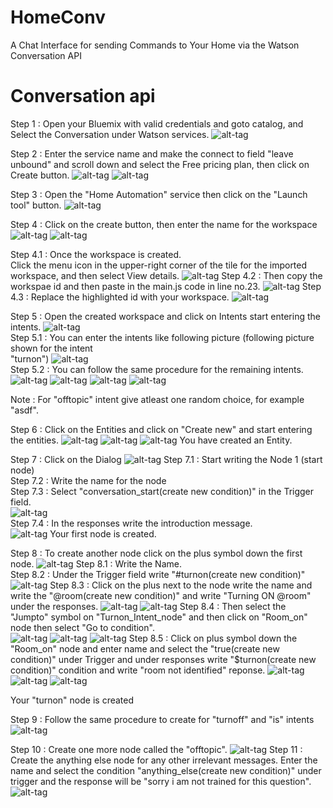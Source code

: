 # HomeConv
A Chat Interface for sending Commands to Your Home via the Watson Conversation API 

# Conversation api

Step 1 : Open your Bluemix with valid credentials and goto catalog, and Select the Conversation under Watson services.
![alt-tag](https://github.com/shyampurk/HomeConv/blob/master/screenshots/conv_api/conv_api_1.png)

Step 2 : Enter the service name and make the connect to field "leave unbound" and scroll down and select the Free pricing plan, then click on Create button.
![alt-tag](https://github.com/shyampurk/HomeConv/blob/master/screenshots/conv_api/conv_api_2.png)
![alt-tag](https://github.com/shyampurk/HomeConv/blob/master/screenshots/conv_api/conv_api_3.png)


Step 3 : Open the "Home Automation" service then click on the "Launch tool" button.
![alt-tag](https://github.com/shyampurk/HomeConv/blob/master/screenshots/conv_api/conv_api_4.png)
		
Step 4 : Click on the create button, then enter the name for the workspace
![alt-tag](https://github.com/shyampurk/HomeConv/blob/master/screenshots/conv_api/conv_api_5.png)
![alt-tag](https://github.com/shyampurk/HomeConv/blob/master/screenshots/conv_api/conv_api_6.png)

Step 4.1 : Once the workspace is created.<br>
Click the menu icon in the upper-right corner of the tile for the imported workspace, and then select View details.
![alt-tag](https://github.com/shyampurk/HomeConv/blob/master/screenshots/conv_api/conv_api_workspacedetails.png)
Step 4.2 : Then copy the workspae id and then paste in the main.js code in line no.23.
![alt-tag](https://github.com/shyampurk/HomeConv/blob/master/screenshots/conv_api/conv_api_workspaceid.png)
Step 4.3 : Replace the highlighted id with your workspace.
![alt-tag](https://github.com/shyampurk/HomeConv/blob/master/screenshots/conv_api/conv_api_code.png)
		
Step 5 : Open the created workspace and click on Intents start entering the intents.
![alt-tag](https://github.com/shyampurk/HomeConv/blob/master/screenshots/conv_api/conv_api_7.png)	
Step 5.1 : You can enter the intents like following picture (following picture shown for the intent <br>"turnon")
![alt-tag](https://github.com/shyampurk/HomeConv/blob/master/screenshots/conv_api/conv_api_8.png)		
Step 5.2 : You can follow the same procedure for the remaining intents.
![alt-tag](https://github.com/shyampurk/HomeConv/blob/master/screenshots/conv_api/conv_api_turnoff.png)
![alt-tag](https://github.com/shyampurk/HomeConv/blob/master/screenshots/conv_api/conv_api_is.png)
![alt-tag](https://github.com/shyampurk/HomeConv/blob/master/screenshots/conv_api/conv_api_offtopic.png)
![alt-tag](https://github.com/shyampurk/HomeConv/blob/master/screenshots/conv_api/conv_api_9.png)

Note : For "offtopic" intent give atleast one random choice, for example "asdf".

Step 6 : Click on the Entities and click on "Create new" and start entering the entities.
![alt-tag](https://github.com/shyampurk/HomeConv/blob/master/screenshots/conv_api/conv_api_10.png)
![alt-tag](https://github.com/shyampurk/HomeConv/blob/master/screenshots/conv_api/conv_api_11.png)
![alt-tag](https://github.com/shyampurk/HomeConv/blob/master/screenshots/conv_api/conv_api_12.png)
You have created an Entity.

Step 7 : Click on the Dialog 
![alt-tag](https://github.com/shyampurk/HomeConv/blob/master/screenshots/conv_api/conv_api_13.png)
Step 7.1 : Start writing the Node 1 (start node)<br>
Step 7.2 : Write the name for the node<br>
Step 7.3 : Select "conversation_start(create new condition)" in the Trigger field.<br>
![alt-tag](https://github.com/shyampurk/HomeConv/blob/master/screenshots/conv_api/conv_api_14.png)	
Step 7.4 : In the responses write the introduction message.			   			   
![alt-tag](https://github.com/shyampurk/HomeConv/blob/master/screenshots/conv_api/conv_api_15.png)
Your first node is created.


Step 8 : To create another node click on the plus symbol down the first node.
![alt-tag](https://github.com/shyampurk/HomeConv/blob/master/screenshots/conv_api/conv_api_16.png)
Step 8.1 : Write the Name.<br>
Step 8.2 : Under the Trigger field write "#turnon(create new condition)"
![alt-tag](https://github.com/shyampurk/HomeConv/blob/master/screenshots/conv_api/conv_api_17.png)
Step 8.3 : Click on the plus next to the node write the name and write the "@room(create new condition)" and write "Turning ON @room" under the responses.
![alt-tag](https://github.com/shyampurk/HomeConv/blob/master/screenshots/conv_api/conv_api_18.png)
![alt-tag](https://github.com/shyampurk/HomeConv/blob/master/screenshots/conv_api/conv_api_19.png)
Step 8.4 : Then select the "Jumpto" symbol on "Turnon_Intent_node" and then click on "Room_on" node then select "Go to condition".	
![alt-tag](https://github.com/shyampurk/HomeConv/blob/master/screenshots/conv_api/conv_api_20.png)
![alt-tag](https://github.com/shyampurk/HomeConv/blob/master/screenshots/conv_api/conv_api_21.png)
![alt-tag](https://github.com/shyampurk/HomeConv/blob/master/screenshots/conv_api/conv_api_22.png)
Step 8.5 : Click on plus symbol down the "Room_on" node
and enter name and select the "true(create new condition)" under Trigger and under responses write "$turnon(create new condition)" condition and write "room not identified" reponse.
![alt-tag](https://github.com/shyampurk/HomeConv/blob/master/screenshots/conv_api/conv_api_23.png)
![alt-tag](https://github.com/shyampurk/HomeConv/blob/master/screenshots/conv_api/conv_api_24.png)
![alt-tag](https://github.com/shyampurk/HomeConv/blob/master/screenshots/conv_api/conv_api_25.png)

Your "turnon" node is created
	
												

Step 9 : Follow the same procedure to create for "turnoff" and "is" intents
![alt-tag](https://github.com/shyampurk/HomeConv/blob/master/screenshots/conv_api/conv_api_26.png)

Step 10 : Create one more node called the "offtopic".
![alt-tag](https://github.com/shyampurk/HomeConv/blob/master/screenshots/conv_api/conv_api_27.png)
Step 11 : Create the anything else node for any other irrelevant messages.
Enter the name and select the condition "anything_else(create new condition)" under trigger and the response
will be "sorry i am not trained for this question".
![alt-tag](https://github.com/shyampurk/HomeConv/blob/master/screenshots/conv_api/conv_api_28.png)



